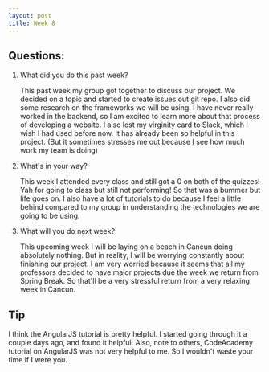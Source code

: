 ```yaml
---
layout: post
title: Week 8
---
```


## Questions:
1. What did you do this past week?
  
    This past week my group got together to discuss our project. We decided on a topic and started to create issues out git repo. I also did some research on the frameworks we will be using. I have never really worked in the backend, so I am excited to learn more about that process of developing a website. I also lost my virginity card to Slack, which I wish I had used before now. It has already been so helpful in this project. (But it sometimes stresses me out because I see how much work my team is doing)
2. What's in your way?

    This week I attended every class and still got a 0 on both of the quizzes! Yah for going to class but still not performing! So that was a bummer but life goes on. I also have a lot of tutorials to do because I feel a little behind compared to my group in understanding the technologies we are going to be using.
3. What will you do next week?

    This upcoming week I will be laying on a beach in Cancun doing absolutely nothing. But in reality, I will be worrying constantly about finishing our project. I am very worried because it seems that all my professors decided to have major projects due the week we return from Spring Break. So that'll be a very stressful return from a very relaxing week in Cancun.

## Tip
I think the AngularJS tutorial is pretty helpful. I started going through it a couple days ago, and found it helpful. Also, note to others, CodeAcademy tutorial on AngularJS was not very helpful to me. So I wouldn't waste your time if I were you.
